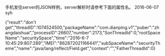 手机发往server的JSON样例，server解析时请参考下面的属性名。
2016-06-07
syh

{"result":"don't get","threadID":1074524500,"packageName":"com.dianping.v1","puber":"zhangdaishuai","processID":26607,"number":2173,"SonThreadId":0,"rootSpaceName":"securitySpace","time":"2016-6-7 10:45:29:807:289","IMEI":"862872021166441","subSpaceName":"securityTheme","name":"java\/lang\/reflect\/Field.get","context":"","FatherThreadId":0}

